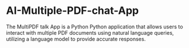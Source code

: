 # AI-Multiple-PDF-chat-App
The MultiPDF talk App is a Python Python application that allows users to interact with multiple PDF documents using natural language queries, utilizing a language model to provide accurate responses.
